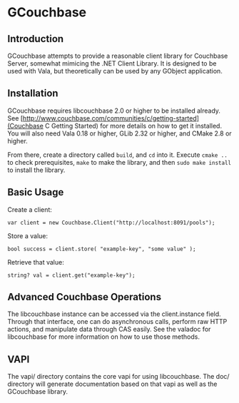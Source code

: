 GCouchbase
==========

Introduction
------------
GCouchbase attempts to provide a reasonable client library for Couchbase Server,
somewhat mimicing the .NET Client Library. It is designed to be used with Vala,
but theoretically can be used by any GObject application.

Installation
------------
GCouchbase requires libcouchbase 2.0 or higher to be installed already. See
[http://www.couchbase.com/communities/c/getting-started](Couchbase C Getting Started)
for more details on how to get it installed. You will also need Vala 0.18 or
higher, GLib 2.32 or higher, and CMake 2.8 or higher.

From there, create a directory called `build`, and `cd` into it. Execute
`cmake ..` to check prerequisites, `make` to make the library, and then
`sudo make install` to install the library.

Basic Usage
-----------

Create a client:
```
var client = new Couchbase.Client("http://localhost:8091/pools");
```

Store a value:
```
bool success = client.store( "example-key", "some value" );
```

Retrieve that value:
```
string? val = client.get("example-key");
```

Advanced Couchbase Operations
-----------------------------
The libcouchbase instance can be accessed via the client.instance field. Through
that interface, one can do asynchronous calls, perform raw HTTP actions, and
manipulate data through CAS easily. See the valadoc for libcouchbase for more
information on how to use those methods.

VAPI
----
The vapi/ directory contains the core vapi for using libcouchbase. The doc/
directory will generate documentation based on that vapi as well as the
GCouchbase library.
